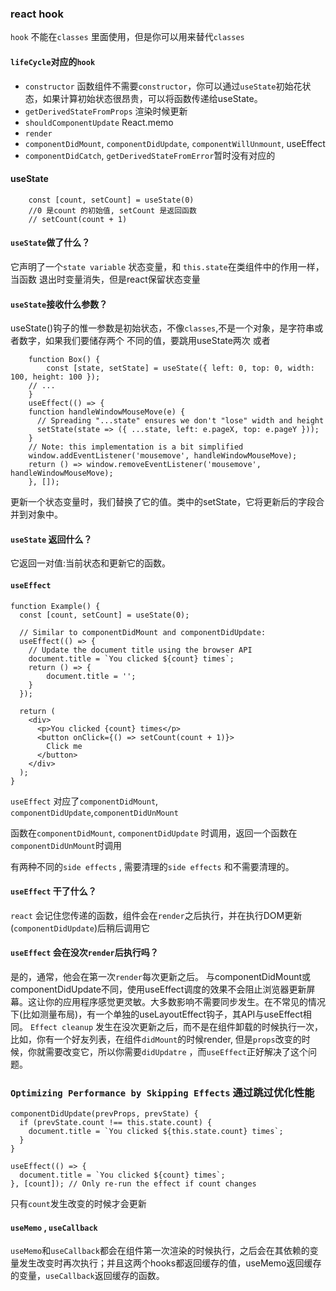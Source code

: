 ### react hook
`hook` 不能在`classes` 里面使用，但是你可以用来替代`classes`

#### `lifeCycle`对应的`hook`
* `constructor` 函数组件不需要`constructor`，你可以通过`useState`初始花状态，如果计算初始状态很昂贵，可以将函数传递给useState。
* `getDerivedStateFromProps` 渲染时候更新
* `shouldComponentUpdate` React.memo
* `render`
* `componentDidMount`, `componentDidUpdate`, `componentWillUnmount`, useEffect
* `componentDidCatch`, `getDerivedStateFromError`暂时没有对应的


#### useState

```
    const [count, setCount] = useState(0)
    //0 是count 的初始值, setCount 是返回函数
    // setCount(count + 1)
```

#### `useState`做了什么？
它声明了一个`state variable` 状态变量，和 `this.state`在类组件中的作用一样，当函数
退出时变量消失，但是react保留状态变量 

#### `useState`接收什么参数？
useState()钩子的惟一参数是初始状态，不像`classes`,不是一个对象，是字符串或者数字，如果我们要储存两个
不同的值，要跳用useState两次
或者
```
    function Box() {
        const [state, setState] = useState({ left: 0, top: 0, width: 100, height: 100 });
    // ...
    }
    useEffect(() => {
    function handleWindowMouseMove(e) {
      // Spreading "...state" ensures we don't "lose" width and height
      setState(state => ({ ...state, left: e.pageX, top: e.pageY }));
    }
    // Note: this implementation is a bit simplified
    window.addEventListener('mousemove', handleWindowMouseMove);
    return () => window.removeEventListener('mousemove', handleWindowMouseMove);
    }, []);
```

更新一个状态变量时，我们替换了它的值。类中的setState，它将更新后的字段合并到对象中。

#### `useState` 返回什么？
它返回一对值:当前状态和更新它的函数。

#### `useEffect`
```
function Example() {
  const [count, setCount] = useState(0);

  // Similar to componentDidMount and componentDidUpdate:
  useEffect(() => {
    // Update the document title using the browser API
    document.title = `You clicked ${count} times`;
    return () => {
        document.title = '';
    }
  });

  return (
    <div>
      <p>You clicked {count} times</p>
      <button onClick={() => setCount(count + 1)}>
        Click me
      </button>
    </div>
  );
}
```
`useEffect` 对应了`componentDidMount`, `componentDidUpdate`,`componentDidUnMount`
 
 函数在`componentDidMount`, `componentDidUpdate` 时调用，返回一个函数在`componentDidUnMount`时调用

有两种不同的`side effects` , 需要清理的`side effects` 和不需要清理的。

#### `useEffect` 干了什么？
 `react` 会记住您传递的函数，组件会在`render`之后执行，并在执行DOM更新(`componentDidUpdate`)后稍后调用它

#### `useEffect` 会在没次`render`后执行吗？
是的，通常，他会在第一次`render`每次更新之后。
与componentDidMount或componentDidUpdate不同，使用useEffect调度的效果不会阻止浏览器更新屏幕。这让你的应用程序感觉更灵敏。大多数影响不需要同步发生。在不常见的情况下(比如测量布局)，有一个单独的useLayoutEffect钩子，其API与useEffect相同。
`Effect cleanup` 发生在没次更新之后，而不是在组件卸载的时候执行一次，比如，你有一个好友列表，在组件`didMount`的时候render, 但是`props`改变的时候，你就需要改变它，所以你需要`didUpdatre` ，而`useEffect`正好解决了这个问题。


### `Optimizing Performance by Skipping Effects` 通过跳过优化性能

```
componentDidUpdate(prevProps, prevState) {
  if (prevState.count !== this.state.count) {
    document.title = `You clicked ${this.state.count} times`;
  }
}
```
```
useEffect(() => {
  document.title = `You clicked ${count} times`;
}, [count]); // Only re-run the effect if count changes
```
只有`count`发生改变的时候才会更新

#### `useMemo` , `useCallback`

`useMemo`和`useCallback`都会在组件第一次渲染的时候执行，之后会在其依赖的变量发生改变时再次执行；并且这两个hooks都返回缓存的值，useMemo返回缓存的变量，`useCallback`返回缓存的函数。



